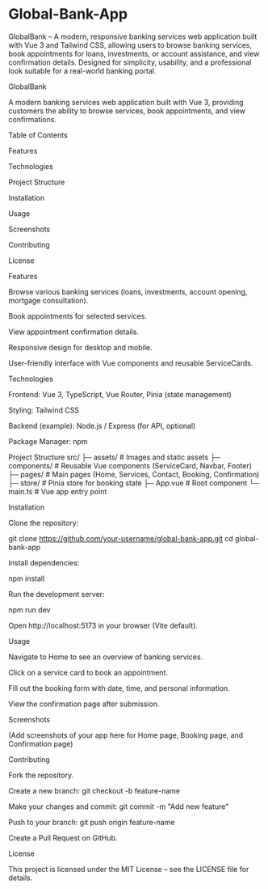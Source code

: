 # Global-Bank-App
GlobalBank – A modern, responsive banking services web application built with Vue 3 and Tailwind CSS, allowing users to browse banking services, book appointments for loans, investments, or account assistance, and view confirmation details. Designed for simplicity, usability, and a professional look suitable for a real-world banking portal.

GlobalBank

A modern banking services web application built with Vue 3, providing customers the ability to browse services, book appointments, and view confirmations.

Table of Contents

Features

Technologies

Project Structure

Installation

Usage

Screenshots

Contributing

License

Features

Browse various banking services (loans, investments, account opening, mortgage consultation).

Book appointments for selected services.

View appointment confirmation details.

Responsive design for desktop and mobile.

User-friendly interface with Vue components and reusable ServiceCards.

Technologies

Frontend: Vue 3, TypeScript, Vue Router, Pinia (state management)

Styling: Tailwind CSS

Backend (example): Node.js / Express (for API, optional)

Package Manager: npm

Project Structure
src/
 ├─ assets/          # Images and static assets
 ├─ components/      # Reusable Vue components (ServiceCard, Navbar, Footer)
 ├─ pages/           # Main pages (Home, Services, Contact, Booking, Confirmation)
 ├─ store/           # Pinia store for booking state
 ├─ App.vue          # Root component
 └─ main.ts          # Vue app entry point

Installation

Clone the repository:

git clone https://github.com/your-username/global-bank-app.git
cd global-bank-app


Install dependencies:

npm install


Run the development server:

npm run dev


Open http://localhost:5173 in your browser (Vite default).

Usage

Navigate to Home to see an overview of banking services.

Click on a service card to book an appointment.

Fill out the booking form with date, time, and personal information.

View the confirmation page after submission.

Screenshots

(Add screenshots of your app here for Home page, Booking page, and Confirmation page)

Contributing

Fork the repository.

Create a new branch: git checkout -b feature-name

Make your changes and commit: git commit -m "Add new feature"

Push to your branch: git push origin feature-name

Create a Pull Request on GitHub.

License

This project is licensed under the MIT License – see the LICENSE file for details.
